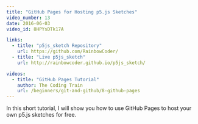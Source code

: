 ```yaml
---
title: "GitHub Pages for Hosting p5.js Sketches"
video_number: 13
date: 2016-06-03
video_id: 8HPYsDTk17A

links:
  - title: "p5js_sketch Repository"
    url: https://github.com/RainbowCoder/
  - title: "Live p5js_sketch"
    url: http://rainbowcoder.github.io/p5js_sketch/

videos:
  - title: "GitHub Pages Tutorial"
    author: The Coding Train
    url: /beginners/git-and-github/8-github-pages
---
```


In this short tutorial, I will show you how to use GitHub Pages to host your own p5.js sketches for free.
